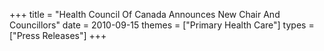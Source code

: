 +++
title = "Health Council Of Canada Announces New Chair And Councillors"
date = 2010-09-15
themes = ["Primary Health Care"]
types = ["Press Releases"]
+++
